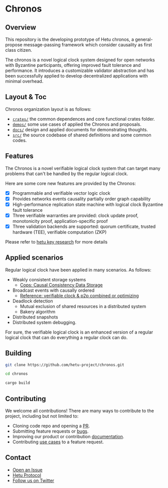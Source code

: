# Chronos

## Overview

This repository is the developing prototype of Hetu chronos, a general-propose message-passing framework which consider causality as first class citizen.

The chronos is a novel logical clock system designed for open networks with Byzantine participants, offering improved fault tolerance and performance. It introduces a customizable validator abstraction and has been successfully applied to develop decentralized applications with minimal overhead.

## Layout & Toc

Chronos organization layout is as follows:

* [`crates/`](./crates/) the common dependences and core functional crates folder.
* [`demos/`](./demos/) some use cases of applied the Chronos and proposals.
* [`docs/`](./docs/) design and applied documents for demonstrating thoughts.
* [`src/`](./src/) the source codebase of shared definitions and some common codes.

## Features

The Chronos is a novel verifiable logical clock system that can target many problems that can't be handled by the regular logical clock. 

Here are some core new features are provided by the Chronos:

* [x] Programmable and verifiable vector logic clock
* [x] Provides networks events causality partially order graph capability 
* [x] High-performance replication state machine with logical clock Byzantine fault tolerance
* [x] Three verifiable warranties are provided: clock update proof, monotonicity proof, application-specific proof
* [x] Three validation backends are supported: quorum certificate, trusted hardware (TEE), verifiable computation (ZKP)

Please refer to [hetu key research](https://github.com/hetu-project#hetu-key-research) for more details

## Applied scenarios

Regular logical clock have been applied in many scenarios. As follows:

- Weakly consistent storage systems
    - [Cops: Causal Consistency Data Storage](https://www.cs.cmu.edu/~dga/papers/cops-sosp2011.pdf)
- Broadcast events with causally ordered 
    - [Reference: verifiable clock & p2p combined or optimizing](https://github.com/hetu-project/docs/blob/main/Zeb/vlc.md) 
- Deadlock detection
    - Mutual exclusion of shared resources in a distributed system
    - Bakery algorithm
- Distributed snapshots
- Distributed system debugging.

For sure, the verifiable logical clock is an enhanced version of a regular logical clock that can do everything a regular clock can do.


## Building

```sh
git clone https://github.com/hetu-project/chronos.git

cd chronos

cargo build
```

## Contributing

We welcome all contributions! There are many ways to contribute to the project, including but not limited to:

- Cloning code repo and opening a [PR](https://github.com/hetu-project/chronos/pulls).
- Submitting feature requests or [bugs](https://github.com/hetu-project/chronos/issues).
- Improving our product or contribution [documentation](./docs/).
- Contributing [use cases](./demos/) to a feature request.

## Contact

- [Open an Issue](https://github.com/hetu-project/chronos/issues)
- [Hetu Protocol](https://github.com/hetu-project#hetu-key-research)
- [Follow us on Twitter](https://x.com/hetu_protocol)